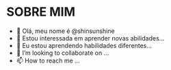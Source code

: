 # SOBRE MIM
- 👋 Olá, meu nome é @shinsunshine
- 👀 Estou interessada em aprender novas abilidades...
- 🌱 Eu estou aprendendo habilidades diferentes...
- 💞️ I’m looking to collaborate on ...
- 📫 How to reach me ...

<!---
shinsunshine/shinsunshine is a ✨ special ✨ repository because its `README.md` (this file) appears on your GitHub profile.
You can click the Preview link to take a look at your changes.
--->
